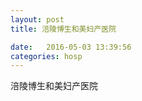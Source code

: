 ```yaml
--- 
layout: post 
title: 涪陵博生和美妇产医院

date:   2016-05-03 13:39:56 
categories: hosp 
--- 
```

   
涪陵博生和美妇产医院
